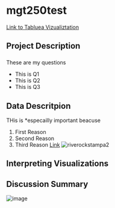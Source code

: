 # mgt250test

[Link to Tabluea Vizualiztation](https://public.tableau.com/authoring/viz1_17011143041670/Sheet1#1)

## Project Description 
### 
These are my questions 
- This is Q1
- This is Q2
- This is Q3

## Data Descritpion 
THis is *especailly important beacuse 
1. First Reason
2. Second Reason
3. Third Reason [Link](https://www.elon.edu/)
![riverockstampa2](https://github.com/KarsenW18/mgt250test/assets/152214887/2e46975c-8667-4081-be13-f3d734c23286)

## Interpreting Visualizations 

## Discussion Summary

![image](https://github.com/KarsenW18/mgt250test/assets/152214887/6c1a9f79-606c-4192-8045-1e7e3bdc1d26)
